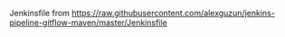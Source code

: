 Jenkinsfile from https://raw.githubusercontent.com/alexguzun/jenkins-pipeline-gitflow-maven/master/Jenkinsfile